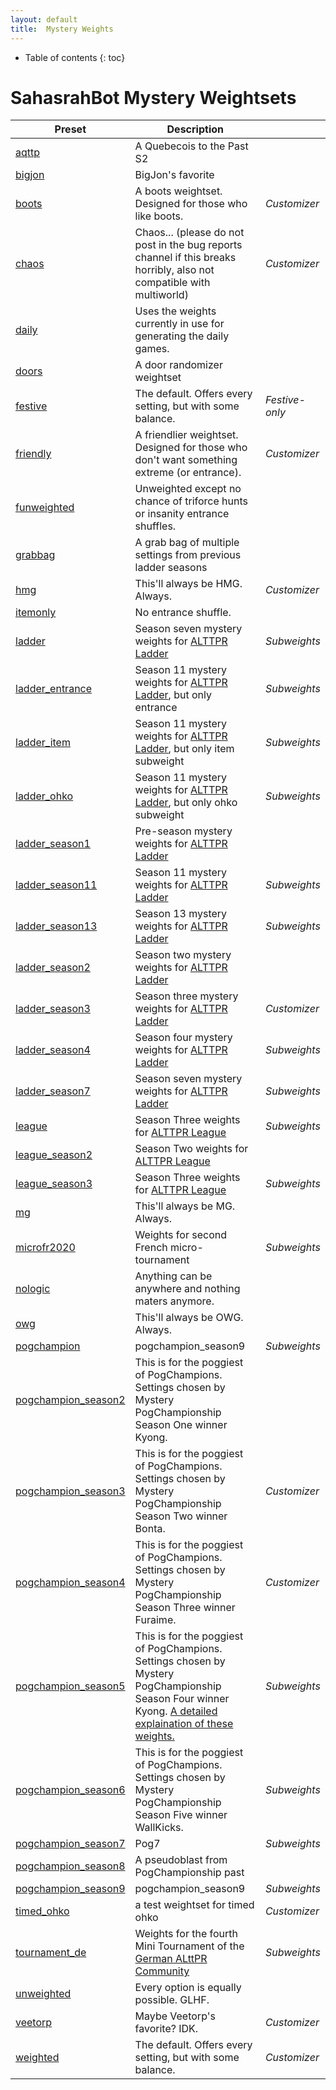 ```yaml
---
layout: default
title:  Mystery Weights
---
```

* Table of contents
{: toc}
# SahasrahBot Mystery Weightsets

| Preset | Description | |
|---|---|---|
| [aqttp](https://github.com/tcprescott/sahasrahbot/blob/master/weights/aqttp.yaml) | A Quebecois to the Past S2 |  |
| [bigjon](https://github.com/tcprescott/sahasrahbot/blob/master/weights/bigjon.yaml) | BigJon's favorite |  |
| [boots](https://github.com/tcprescott/sahasrahbot/blob/master/weights/boots.yaml) | A boots weightset.  Designed for those who like boots. | *Customizer* |
| [chaos](https://github.com/tcprescott/sahasrahbot/blob/master/weights/chaos.yaml) | Chaos... (please do not post in the bug reports channel if this breaks horribly, also not compatible with multiworld) | *Customizer* |
| [daily](https://github.com/tcprescott/sahasrahbot/blob/master/weights/daily.yaml) | Uses the weights currently in use for generating the daily games. |  |
| [doors](https://github.com/tcprescott/sahasrahbot/blob/master/weights/doors.yaml) | A door randomizer weightset |  |
| [festive](https://github.com/tcprescott/sahasrahbot/blob/master/weights/festive.yaml) | The default.  Offers every setting, but with some balance. | *Festive-only* |
| [friendly](https://github.com/tcprescott/sahasrahbot/blob/master/weights/friendly.yaml) | A friendlier weightset.  Designed for those who don't want something extreme (or entrance). | *Customizer* |
| [funweighted](https://github.com/tcprescott/sahasrahbot/blob/master/weights/funweighted.yaml) | Unweighted except no chance of triforce hunts or insanity entrance shuffles. |  |
| [grabbag](https://github.com/tcprescott/sahasrahbot/blob/master/weights/grabbag.yaml) | A grab bag of multiple settings from previous ladder seasons |  |
| [hmg](https://github.com/tcprescott/sahasrahbot/blob/master/weights/hmg.yaml) | This'll always be HMG.  Always. | *Customizer* |
| [itemonly](https://github.com/tcprescott/sahasrahbot/blob/master/weights/itemonly.yaml) | No entrance shuffle. |  |
| [ladder](https://github.com/tcprescott/sahasrahbot/blob/master/weights/ladder.yaml) | Season seven mystery weights for [ALTTPR Ladder](https://discord.gg/Jy7Srva) | *Subweights* |
| [ladder_entrance](https://github.com/tcprescott/sahasrahbot/blob/master/weights/ladder_entrance.yaml) | Season 11 mystery weights for [ALTTPR Ladder](https://discord.gg/Jy7Srva), but only entrance | *Subweights* |
| [ladder_item](https://github.com/tcprescott/sahasrahbot/blob/master/weights/ladder_item.yaml) | Season 11 mystery weights for [ALTTPR Ladder](https://discord.gg/Jy7Srva), but only item subweight | *Subweights* |
| [ladder_ohko](https://github.com/tcprescott/sahasrahbot/blob/master/weights/ladder_ohko.yaml) | Season 11 mystery weights for [ALTTPR Ladder](https://discord.gg/Jy7Srva), but only ohko subweight | *Subweights* |
| [ladder_season1](https://github.com/tcprescott/sahasrahbot/blob/master/weights/ladder_season1.yaml) | Pre-season mystery weights for [ALTTPR Ladder](https://discord.gg/Jy7Srva) |  |
| [ladder_season11](https://github.com/tcprescott/sahasrahbot/blob/master/weights/ladder_season11.yaml) | Season 11 mystery weights for [ALTTPR Ladder](https://discord.gg/Jy7Srva) | *Subweights* |
| [ladder_season13](https://github.com/tcprescott/sahasrahbot/blob/master/weights/ladder_season13.yaml) | Season 13 mystery weights for [ALTTPR Ladder](https://discord.gg/Jy7Srva) | *Subweights* |
| [ladder_season2](https://github.com/tcprescott/sahasrahbot/blob/master/weights/ladder_season2.yaml) | Season two mystery weights for [ALTTPR Ladder](https://discord.gg/Jy7Srva) |  |
| [ladder_season3](https://github.com/tcprescott/sahasrahbot/blob/master/weights/ladder_season3.yaml) | Season three mystery weights for [ALTTPR Ladder](https://discord.gg/Jy7Srva) | *Customizer* |
| [ladder_season4](https://github.com/tcprescott/sahasrahbot/blob/master/weights/ladder_season4.yaml) | Season four mystery weights for [ALTTPR Ladder](https://discord.gg/Jy7Srva) | *Subweights* |
| [ladder_season7](https://github.com/tcprescott/sahasrahbot/blob/master/weights/ladder_season7.yaml) | Season seven mystery weights for [ALTTPR Ladder](https://discord.gg/Jy7Srva) | *Subweights* |
| [league](https://github.com/tcprescott/sahasrahbot/blob/master/weights/league.yaml) | Season Three weights for [ALTTPR League](https://alttprleague.com) | *Subweights* |
| [league_season2](https://github.com/tcprescott/sahasrahbot/blob/master/weights/league_season2.yaml) | Season Two weights for [ALTTPR League](https://alttprleague.com) |  |
| [league_season3](https://github.com/tcprescott/sahasrahbot/blob/master/weights/league_season3.yaml) | Season Three weights for [ALTTPR League](https://alttprleague.com) | *Subweights* |
| [mg](https://github.com/tcprescott/sahasrahbot/blob/master/weights/mg.yaml) | This'll always be MG.  Always. |  |
| [microfr2020](https://github.com/tcprescott/sahasrahbot/blob/master/weights/microfr2020.yaml) | Weights for second French micro-tournament | *Subweights* |
| [nologic](https://github.com/tcprescott/sahasrahbot/blob/master/weights/nologic.yaml) | Anything can be anywhere and nothing maters anymore. |  |
| [owg](https://github.com/tcprescott/sahasrahbot/blob/master/weights/owg.yaml) | This'll always be OWG.  Always. |  |
| [pogchampion](https://github.com/tcprescott/sahasrahbot/blob/master/weights/pogchampion.yaml) | pogchampion_season9 | *Subweights* |
| [pogchampion_season2](https://github.com/tcprescott/sahasrahbot/blob/master/weights/pogchampion_season2.yaml) | This is for the poggiest of PogChampions.  Settings chosen by Mystery PogChampionship Season One winner Kyong. |  |
| [pogchampion_season3](https://github.com/tcprescott/sahasrahbot/blob/master/weights/pogchampion_season3.yaml) | This is for the poggiest of PogChampions.  Settings chosen by Mystery PogChampionship Season Two winner Bonta. | *Customizer* |
| [pogchampion_season4](https://github.com/tcprescott/sahasrahbot/blob/master/weights/pogchampion_season4.yaml) | This is for the poggiest of PogChampions.  Settings chosen by Mystery PogChampionship Season Three winner Furaime. | *Customizer* |
| [pogchampion_season5](https://github.com/tcprescott/sahasrahbot/blob/master/weights/pogchampion_season5.yaml) | This is for the poggiest of PogChampions.  Settings chosen by Mystery PogChampionship Season Four winner Kyong. [A detailed explaination of these weights.](https://docs.google.com/document/d/e/2PACX-1vRBDSdm-_vulcTkcZS-eP7vOTmTJzmpNjfsbKxR9hSqf7vcssDRzf_6qyoWpLciVf86sBTgJXS9_Vlr/pub)  | *Subweights* |
| [pogchampion_season6](https://github.com/tcprescott/sahasrahbot/blob/master/weights/pogchampion_season6.yaml) | This is for the poggiest of PogChampions.  Settings chosen by Mystery PogChampionship Season Five winner WallKicks.  | *Subweights* |
| [pogchampion_season7](https://github.com/tcprescott/sahasrahbot/blob/master/weights/pogchampion_season7.yaml) | Pog7 | *Subweights* |
| [pogchampion_season8](https://github.com/tcprescott/sahasrahbot/blob/master/weights/pogchampion_season8.yaml) | A pseudoblast from PogChampionship past |  |
| [pogchampion_season9](https://github.com/tcprescott/sahasrahbot/blob/master/weights/pogchampion_season9.yaml) | pogchampion_season9 | *Subweights* |
| [timed_ohko](https://github.com/tcprescott/sahasrahbot/blob/master/weights/timed_ohko.yaml) | a test weightset for timed ohko | *Customizer* |
| [tournament_de](https://github.com/tcprescott/sahasrahbot/blob/master/weights/tournament_de.yaml) | Weights for the fourth Mini Tournament of the [German ALttPR Community](https://discord.gg/5zuANcS) | *Subweights* |
| [unweighted](https://github.com/tcprescott/sahasrahbot/blob/master/weights/unweighted.yaml) | Every option is equally possible.  GLHF. |  |
| [veetorp](https://github.com/tcprescott/sahasrahbot/blob/master/weights/veetorp.yaml) | Maybe Veetorp's favorite? IDK. | *Customizer* |
| [weighted](https://github.com/tcprescott/sahasrahbot/blob/master/weights/weighted.yaml) | The default.  Offers every setting, but with some balance. | *Customizer* |
